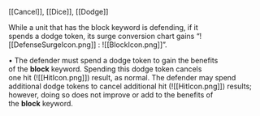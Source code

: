 [[Cancel]], [[Dice]], [[Dodge]]

While a unit that has the block keyword is defending, if it  
spends a dodge token, its surge conversion chart gains “![[DefenseSurgeIcon.png]] : ![[BlockIcon.png]]”. 

• The defender must spend a dodge token to gain the benefits  
of the **block** keyword. Spending this dodge token cancels  
one hit (![[HitIcon.png]]) result, as normal. The defender may spend  
additional dodge tokens to cancel additional hit (![[HitIcon.png]]) results;  
however, doing so does not improve or add to the benefits of  
the **block** keyword.